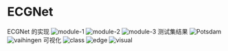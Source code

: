 # ECGNet
ECGNet 的实现
![module-1](https://github.com/kysxks/EACNet/assets/79324607/f239ace1-6802-4495-9439-571b08955826)
![module-2](https://github.com/kysxks/EACNet/assets/79324607/ab6003e6-4cd7-4759-aaa8-484c3947b3f6)
![module-3](https://github.com/kysxks/EACNet/assets/79324607/a209d292-b866-417c-a13f-7d4373fbf1a9)
测试集结果
![Potsdam](https://github.com/kysxks/EACNet/assets/79324607/2534efb8-f6c4-4e01-9955-9ce9b4693ba6)
![vaihingen](https://github.com/kysxks/EACNet/assets/79324607/8d93ddc9-4f63-4f10-bbc3-0a052c80e8fd)
可视化
![class](https://github.com/kysxks/EACNet/assets/79324607/b12e4e54-9999-47bb-8172-a68c0e67ee33)
![edge](https://github.com/kysxks/EACNet/assets/79324607/f500d716-fea4-41a9-9aec-ce028057b817)
![visual](https://github.com/kysxks/EACNet/assets/79324607/e93a37b9-459c-4491-be96-167ede6c7373)
